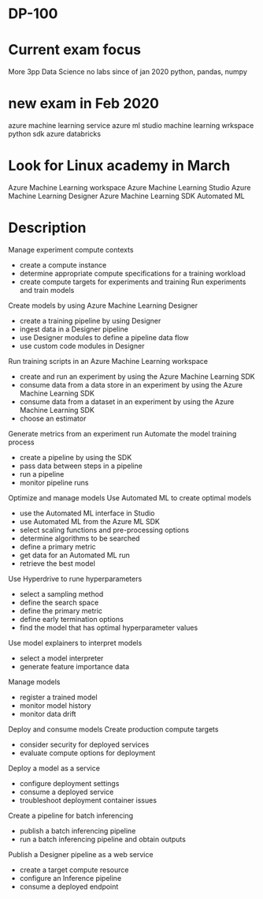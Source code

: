 # DP-100

# Current exam focus
More 3pp Data Science
no labs since of jan 2020
python, pandas, numpy

# new exam in Feb 2020
azure machine learning service
azure ml studio
machine learning wrkspace
python sdk
azure databricks

# Look for Linux academy in March 

Azure Machine Learning workspace
Azure Machine Learning Studio
Azure Machine Learning Designer
Azure Machine Learning SDK
Automated ML

# Description

Manage experiment compute contexts
- create a compute instance
- determine appropriate compute specifications for a training workload
- create compute targets for experiments and training
Run experiments and train models

Create models by using Azure Machine Learning Designer
- create a training pipeline by using Designer
- ingest data in a Designer pipeline
- use Designer modules to define a pipeline data flow
- use custom code modules in Designer

Run training scripts in an Azure Machine Learning workspace
- create and run an experiment by using the Azure Machine Learning SDK
- consume data from a data store in an experiment by using the Azure Machine Learning SDK
- consume data from a dataset in an experiment by using the Azure Machine Learning SDK
- choose an estimator

Generate metrics from an experiment run
Automate the model training process
- create a pipeline by using the SDK
- pass data between steps in a pipeline
- run a pipeline
- monitor pipeline runs

Optimize and manage models
Use Automated ML to create optimal models
- use the Automated ML interface in Studio
- use Automated ML from the Azure ML SDK
- select scaling functions and pre-processing options
- determine algorithms to be searched
- define a primary metric
- get data for an Automated ML run
- retrieve the best model

Use Hyperdrive to rune hyperparameters
- select a sampling method
- define the search space
- define the primary metric
- define early termination options
- find the model that has optimal hyperparameter values

Use model explainers to interpret models
- select a model interpreter
- generate feature importance data

Manage models
- register a trained model
- monitor model history
- monitor data drift

Deploy and consume models
Create production compute targets
- consider security for deployed services
- evaluate compute options for deployment

Deploy a model as a service
- configure deployment settings
- consume a deployed service
- troubleshoot deployment container issues

Create a pipeline for batch inferencing
- publish a batch inferencing pipeline
- run a batch inferencing pipeline and obtain outputs

Publish a Designer pipeline as a web service
- create a target compute resource
- configure an Inference pipeline
- consume a deployed endpoint